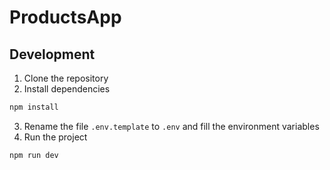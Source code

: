 # ProductsApp

## Development

1. Clone the repository
2. Install dependencies

```bash
npm install
```

3. Rename the file `.env.template` to `.env` and fill the environment variables
4. Run the project

```bash
npm run dev
```
